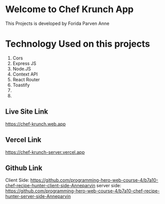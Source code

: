 # Welcome to Chef Krunch App
This Projects is developed by Forida Parven Anne

# Technology Used on this projects
1. Cors
2. Express JS
3. Node.JS
4. Context API
5. React Router
7. Toastify
8. 
9. 

## Live Site Link
https://chef-krunch.web.app

## Vercel Link
 https://chef-krunch-server.vercel.app

## Github Link
Client Side: https://github.com/programming-hero-web-course-4/b7a10-chef-recipe-hunter-client-side-Anneparvin
server side: https://github.com/programming-hero-web-course-4/b7a10-chef-recipe-hunter-server-side-Anneparvin